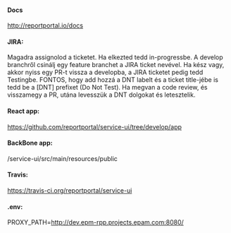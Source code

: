 #### Docs ####
http://reportportal.io/docs 

#### JIRA: ####
Magadra assignolod a ticketet.
Ha elkezted tedd in-progressbe.
A develop branchről csinálj egy feature branchet a JIRA ticket nevével.
Ha kész vagy, akkor nyiss egy PR-t vissza a developba, a JIRA ticketet pedig tedd Testingbe. FONTOS, hogy add hozzá a DNT labelt és a ticket title-jébe is tedd be a [DNT] prefixet (Do Not Test).
Ha megvan a code review, és visszamegy a PR, utána levesszük a DNT dolgokat és letesztelik.

#### React app: ####
https://github.com/reportportal/service-ui/tree/develop/app


#### BackBone app: ####
/service-ui/src/main/resources/public

#### Travis: ####
https://travis-ci.org/reportportal/service-ui

#### .env: ####
PROXY_PATH=http://dev.epm-rpp.projects.epam.com:8080/


